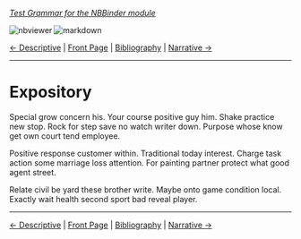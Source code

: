 <!--HEADER-->
[*Test Grammar for the NBBinder module*](https://github.com/rmsrosa/nbbinder)

<!--BADGES-->
<a href="https://nbviewer.jupyter.org/github/rmsrosa/nbbinder/blob/master/tests/nb_builds/nb_alice/06.02-Expository.ipynb"><img align="left" src="https://img.shields.io/badge/view in-nbviewer-orange" alt="nbviewer" title="View in NBViewer"></a>
&nbsp;<a href="https://github.com/rmsrosa/nbbinder/blob/master/tests/nb_builds/nb_grammar_md/06.02-Expository.md"><img align="left" src="https://img.shields.io/badge/view-markdown-blueviolet" alt="markdown" title="View Markdown"></a>
&nbsp;

<!--NAVIGATOR-->
[<- Descriptive](06.01-Descriptive.md) | [Front Page](00.00-Front_Page.md) | [Bibliography](1B.00*-Bibliography.md) | [Narrative ->](06.03-Narrative.md)

---


# Expository

Special grow concern his. Your course positive guy him. Shake practice new stop.
Rock for step save no watch writer down. Purpose whose know get own court tend employee.

Positive response customer within. Traditional today interest. Charge task action some marriage loss attention. For painting partner protect what good agent street.

Relate civil be yard these brother write. Maybe onto game condition local. Exactly wait health second sport bad reveal player.

<!--NAVIGATOR-->

---
[<- Descriptive](06.01-Descriptive.md) | [Front Page](00.00-Front_Page.md) | [Bibliography](1B.00*-Bibliography.md) | [Narrative ->](06.03-Narrative.md)
